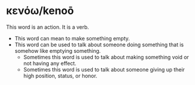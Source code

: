 # κενόω/kenoō
This word is an action. It is a verb.
* This word can mean to make something empty.
* This word can be used to talk about someone doing something that is somehow like emptying something.
    * Sometimes this word is used to talk about making something void or not having any effect.
    * Sometimes this word is used to talk about someone giving up their high position, status, or honor.
